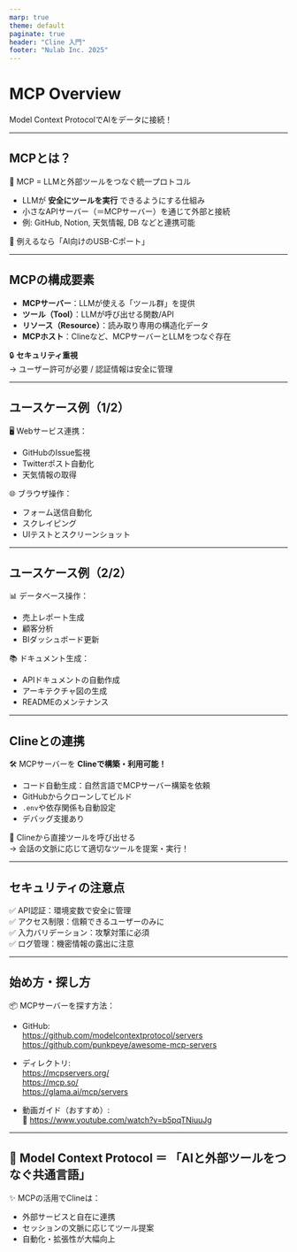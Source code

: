 ```yaml
---
marp: true
theme: default
paginate: true
header: "Cline 入門"
footer: "Nulab Inc. 2025"
---
```


# MCP Overview  
Model Context ProtocolでAIをデータに接続！

---

## MCPとは？

🧩 MCP = LLMと外部ツールをつなぐ統一プロトコル

- LLMが **安全にツールを実行** できるようにする仕組み
- 小さなAPIサーバー（＝MCPサーバー）を通じて外部と接続
- 例: GitHub, Notion, 天気情報, DB などと連携可能

🧠 例えるなら「AI向けのUSB-Cポート」

---

## MCPの構成要素

- **MCPサーバー**：LLMが使える「ツール群」を提供
- **ツール（Tool）**：LLMが呼び出せる関数/API
- **リソース（Resource）**：読み取り専用の構造化データ
- **MCPホスト**：Clineなど、MCPサーバーとLLMをつなぐ存在

🔒 **セキュリティ重視**  
→ ユーザー許可が必要 / 認証情報は安全に管理

---

## ユースケース例（1/2）

🖥️ Webサービス連携：
- GitHubのIssue監視
- Twitterポスト自動化
- 天気情報の取得

🌐 ブラウザ操作：
- フォーム送信自動化
- スクレイピング
- UIテストとスクリーンショット

---

## ユースケース例（2/2）

📊 データベース操作：
- 売上レポート生成
- 顧客分析
- BIダッシュボード更新

📚 ドキュメント生成：
- APIドキュメントの自動作成
- アーキテクチャ図の生成
- READMEのメンテナンス

---

## Clineとの連携

🛠️ MCPサーバーを **Clineで構築・利用可能！**

- コード自動生成：自然言語でMCPサーバー構築を依頼
- GitHubからクローンしてビルド
- `.env`や依存関係も自動設定
- デバッグ支援あり

🚀 Clineから直接ツールを呼び出せる  
→ 会話の文脈に応じて適切なツールを提案・実行！

---

## セキュリティの注意点

✅ API認証：環境変数で安全に管理  
✅ アクセス制限：信頼できるユーザーのみに  
✅ 入力バリデーション：攻撃対策に必須  
✅ ログ管理：機密情報の露出に注意

---

## 始め方・探し方

📦 MCPサーバーを探す方法：

- GitHub:  
  https://github.com/modelcontextprotocol/servers  
  https://github.com/punkpeye/awesome-mcp-servers

- ディレクトリ:  
  https://mcpservers.org/  
  https://mcp.so/  
  https://glama.ai/mcp/servers

- 動画ガイド（おすすめ）:  
  🔗 https://www.youtube.com/watch?v=b5pqTNiuuJg

---

## 🧠 Model Context Protocol ＝ 「AIと外部ツールをつなぐ共通言語」

✨ MCPの活用でClineは：

- 外部サービスと自在に連携  
- セッションの文脈に応じてツール提案  
- 自動化・拡張性が大幅向上
